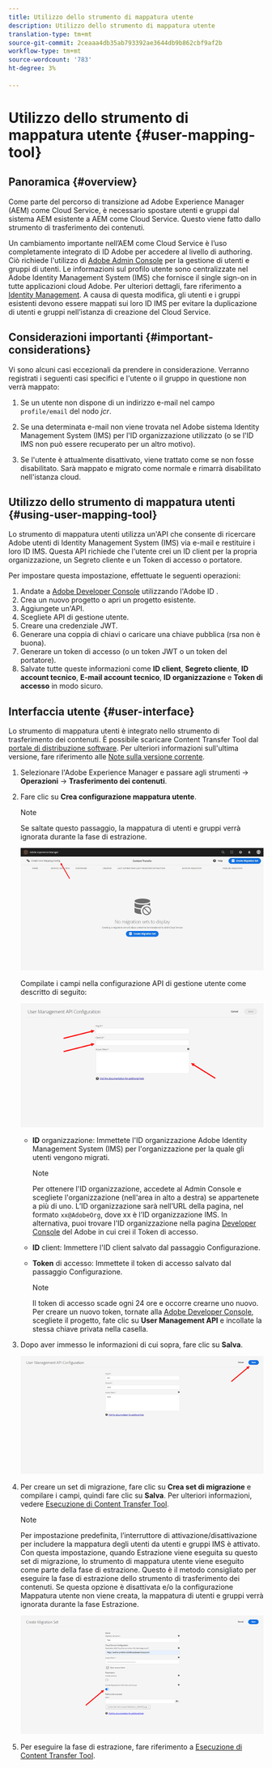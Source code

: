 ```yaml
---
title: Utilizzo dello strumento di mappatura utente
description: Utilizzo dello strumento di mappatura utente
translation-type: tm+mt
source-git-commit: 2ceaaa4db35ab793392ae3644db9b862cbf9af2b
workflow-type: tm+mt
source-wordcount: '783'
ht-degree: 3%

---
```



# Utilizzo dello strumento di mappatura utente {#user-mapping-tool}

## Panoramica {#overview}

Come parte del percorso di transizione ad Adobe Experience Manager (AEM) come Cloud Service, è necessario spostare utenti e gruppi dal sistema AEM esistente a AEM come Cloud Service. Questo viene fatto dallo strumento di trasferimento dei contenuti.

Un cambiamento importante nell’AEM come Cloud Service è l’uso completamente integrato di  ID Adobe per accedere al livello di authoring.  Ciò richiede l&#39;utilizzo di [Adobe Admin Console](https://helpx.adobe.com/it/enterprise/using/admin-console.html) per la gestione di utenti e gruppi di utenti. Le informazioni sul profilo utente sono centralizzate nel Adobe   Identity Management System (IMS) che fornisce il single sign-on in tutte  applicazioni cloud Adobe. Per ulteriori dettagli, fare riferimento a [ Identity Management](https://experienceleague.adobe.com/docs/experience-manager-cloud-service/overview/what-is-new-and-different.html?lang=en#identity-management). A causa di questa modifica, gli utenti e i gruppi esistenti devono essere mappati sui loro ID IMS per evitare la duplicazione di utenti e gruppi nell’istanza di creazione del Cloud Service.

## Considerazioni importanti {#important-considerations}

Vi sono alcuni casi eccezionali da prendere in considerazione. Verranno registrati i seguenti casi specifici e l&#39;utente o il gruppo in questione non verrà mappato:

1. Se un utente non dispone di un indirizzo e-mail nel campo `profile/email` del nodo *jcr*.

1. Se una determinata e-mail non viene trovata nel Adobe   sistema Identity Management System (IMS) per l&#39;ID organizzazione utilizzato (o se l&#39;ID IMS non può essere recuperato per un altro motivo).

1. Se l&#39;utente è attualmente disattivato, viene trattato come se non fosse disabilitato. Sarà mappato e migrato come normale e rimarrà disabilitato nell&#39;istanza cloud.

## Utilizzo dello strumento di mappatura utenti {#using-user-mapping-tool}

Lo strumento di mappatura utenti utilizza un&#39;API che consente di ricercare  Adobe  utenti di Identity Management System (IMS) via e-mail e restituire i loro ID IMS. Questa API richiede che l&#39;utente crei un ID client per la propria organizzazione, un Segreto cliente e un Token di accesso o portatore.

Per impostare questa impostazione, effettuate le seguenti operazioni:

1. Andate a [ Adobe Developer Console](https://console.adobe.io) utilizzando l&#39;Adobe ID .
1. Crea un nuovo progetto o apri un progetto esistente.
1. Aggiungete un&#39;API.
1. Scegliete API di gestione utente.
1. Creare una credenziale JWT.
1. Generare una coppia di chiavi o caricare una chiave pubblica (rsa non è buona).
1. Generare un token di accesso (o un token JWT o un token del portatore).
1. Salvate tutte queste informazioni come **ID client**, **Segreto cliente**, **ID account tecnico**, **E-mail account tecnico**, **ID organizzazione** e **Token di accesso** in modo sicuro.

## Interfaccia utente {#user-interface}

Lo strumento di mappatura utenti è integrato nello strumento di trasferimento dei contenuti. È possibile scaricare Content Transfer Tool dal [portale di distribuzione software](https://experience.adobe.com/#/downloads/content/software-distribution/it/aemcloud.html). Per ulteriori informazioni sull&#39;ultima versione, fare riferimento alle [Note sulla versione corrente](/help/release-notes/release-notes-cloud/release-notes-current.md).

1. Selezionare l&#39;Adobe Experience Manager e passare agli strumenti -> **Operazioni** -> **Trasferimento dei contenuti**.
1. Fare clic su **Crea configurazione mappatura utente**.

   >[!NOTE]
   >Se saltate questo passaggio, la mappatura di utenti e gruppi verrà ignorata durante la fase di estrazione.

   ![immagine](/help/move-to-cloud-service/content-transfer-tool/assets-user-mapping/user-mapping-1.png)

   Compilate i campi nella configurazione API di gestione utente come descritto di seguito:

   ![immagine](/help/move-to-cloud-service/content-transfer-tool/assets-user-mapping/user-mapping-2.png)

   * **ID** organizzazione: Immettete l&#39;ID organizzazione  Adobe  Identity Management System (IMS) per l&#39;organizzazione per la quale gli utenti vengono migrati.

      >[!NOTE]
      >Per ottenere l&#39;ID organizzazione, accedete al Admin Console [](https://adminconsole.adobe.com/) e scegliete l&#39;organizzazione (nell&#39;area in alto a destra) se appartenete a più di uno. L’ID organizzazione sarà nell’URL della pagina, nel formato `xx@AdobeOrg`, dove xx è l’ID organizzazione IMS.  In alternativa, puoi trovare l&#39;ID organizzazione nella pagina [ Developer Console](https://console.adobe.io) del Adobe in cui crei il Token di accesso.

   * **ID** client: Immettere l&#39;ID client salvato dal passaggio Configurazione.

   * **Token** di accesso: Immettete il token di accesso salvato dal passaggio Configurazione.

      >[!NOTE]
      >Il token di accesso scade ogni 24 ore e occorre crearne uno nuovo. Per creare un nuovo token, tornate alla [ Adobe Developer Console](https://console.adobe.io), scegliete il progetto, fate clic su **User Management API** e incollate la stessa chiave privata nella casella.

1. Dopo aver immesso le informazioni di cui sopra, fare clic su **Salva**.

   ![immagine](/help/move-to-cloud-service/content-transfer-tool/assets-user-mapping/user-mapping-3.png)


1. Per creare un set di migrazione, fare clic su **Crea set di migrazione** e compilare i campi, quindi fare clic su **Salva**. Per ulteriori informazioni, vedere [Esecuzione di Content Transfer Tool](/help/move-to-cloud-service/content-transfer-tool/using-content-transfer-tool.md#running-tool).

   >[!NOTE]
   >Per impostazione predefinita, l’interruttore di attivazione/disattivazione per includere la mappatura degli utenti da utenti e gruppi IMS è attivato. Con questa impostazione, quando Estrazione viene eseguita su questo set di migrazione, lo strumento di mappatura utente viene eseguito come parte della fase di estrazione. Questo è il metodo consigliato per eseguire la fase di estrazione dello strumento di trasferimento dei contenuti. Se questa opzione è disattivata e/o la configurazione Mappatura utente non viene creata, la mappatura di utenti e gruppi verrà ignorata durante la fase Estrazione.

   ![immagine](/help/move-to-cloud-service/content-transfer-tool/assets-user-mapping/user-mapping-4.png)

1. Per eseguire la fase di estrazione, fare riferimento a [Esecuzione di Content Transfer Tool](/help/move-to-cloud-service/content-transfer-tool/using-content-transfer-tool.md#running-tool).



